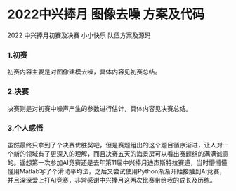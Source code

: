 # 2022中兴捧月 图像去噪 方案及代码

2022 中兴捧月初赛及决赛   小小快乐  队伍方案及源码

### 1.初赛

初赛内容主要是对图像建模去噪，具体内容见初赛总结。

### 2.决赛

决赛则是对初赛中噪声产生的参数进行估计，具体内容见决赛总结。

### 3.个人感悟

虽然最终只拿到了个决赛优胜奖吧，但是赛题组出的这个题目循序渐进，让人对一个新的领域有了更深入的理解，而且决赛五天的海景房可以看出赛题组的满满诚意的。遥想第一次参加AI竞赛还是去年第11届中兴捧月迪杰斯特拉赛道，当时懵懵懂懂用Matlab写了个滑动平均法，之后又尝试使用Python渐渐开始接触到AI竞赛，并且深深爱上打AI竞赛，非常感谢中兴捧月这两次比赛带给我的成长及历练。